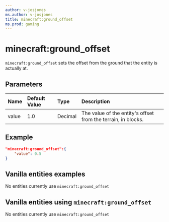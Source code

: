 ```yaml
---
author: v-josjones
ms.author: v-josjones
title: minecraft:ground_offset
ms.prod: gaming
---
```


# minecraft:ground_offset

`minecraft:ground_offset` sets the offset from the ground that the entity is actually at.

## Parameters

|Name |Default Value  |Type  |Description  |
|:----------|:----------|:----------|:----------|
|value| 1.0| Decimal| The value of the entity's offset from the terrain, in blocks. |

## Example

```json
"minecraft:ground_offset":{
    "value": 0.5 
}
```

## Vanilla entities examples

No entities currently use `minecraft:ground_offset`

## Vanilla entities using `minecraft:ground_offset`

No entities currently use `minecraft:ground_offset`

